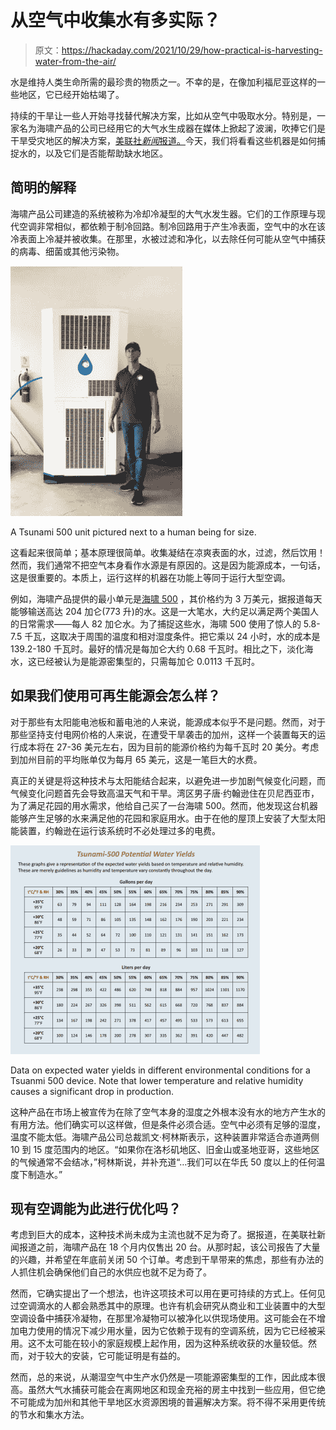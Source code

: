 # 从空气中收集水有多实际？

> 原文：<https://hackaday.com/2021/10/29/how-practical-is-harvesting-water-from-the-air/>

水是维持人类生命所需的最珍贵的物质之一。不幸的是，在像加利福尼亚这样的一些地区，它已经开始枯竭了。

持续的干旱让一些人开始寻找替代解决方案，比如从空气中吸取水分。特别是，一家名为海啸产品的公司已经用它的大气水生成器在媒体上掀起了波澜，吹捧它们是干旱受灾地区的解决方案，[美联社*新闻*报道。](https://apnews.com/article/science-technology-lifestyle-business-california-bf3a376a4a23ab4ac88dfdb834613114)今天，我们将看看这些机器是如何捕捉水的，以及它们是否能帮助缺水地区。

## 简明的解释

海啸产品公司建造的系统被称为冷却冷凝型的大气水发生器。它们的工作原理与现代空调非常相似，都依赖于制冷回路。制冷回路用于产生冷表面，空气中的水在该冷表面上冷凝并被收集。在那里，水被过滤和净化，以去除任何可能从空气中捕获的病毒、细菌或其他污染物。

![](img/14fb01409c85703fb6df33a90c0f1db2.png)

A Tsunami 500 unit pictured next to a human being for size.

这看起来很简单；基本原理很简单。收集凝结在凉爽表面的水，过滤，然后饮用！然而，我们通常不把空气本身看作水源是有原因的。这是因为能源成本，一句话，这是很重要的。本质上，运行这样的机器在功能上等同于运行大型空调。

例如，海啸产品提供的最小单元是[海啸 500](https://www.tsunamiproducts.com/products/tsunami-500) ，其价格约为 3 万美元，据报道每天能够输送高达 204 加仑(773 升)的水。这是一大笔水，大约足以满足两个美国人的日常需求——每人 82 加仑水。为了捕捉这些水，海啸 500 使用了惊人的 5.8-7.5 千瓦，这取决于周围的温度和相对湿度条件。把它乘以 24 小时，水的成本是 139.2-180 千瓦时。最好的情况是每加仑大约 0.68 千瓦时。相比之下，淡化海水，这已经被认为是能源密集型的，只需每加仑 0.0113 千瓦时。

## 如果我们使用可再生能源会怎么样？

对于那些有太阳能电池板和蓄电池的人来说，能源成本似乎不是问题。然而，对于那些坚持支付电网价格的人来说，在遭受干旱袭击的加州，这样一个装置每天的运行成本将在 27-36 美元左右，因为目前的能源价格约为每千瓦时 20 美分。考虑到加州目前的平均账单仅为每月 65 美元，这是一笔巨大的水费。

真正的关键是将这种技术与太阳能结合起来，以避免进一步加剧气候变化问题，而气候变化问题首先会导致高温天气和干旱。湾区男子唐·约翰逊住在贝尼西亚市，为了满足花园的用水需求，他给自己买了一台海啸 500。然而，他发现这台机器能够产生足够的水来满足他的花园和家庭用水。由于在他的屋顶上安装了大型太阳能装置，约翰逊在运行该系统时不必处理过多的电费。

![](img/adfc4e63b9eff4e2e39813e20b64f6e6.png)

Data on expected water yields in different environmental conditions for a Tsuanmi 500 device. Note that lower temperature and relative humidity causes a significant drop in production.

这种产品在市场上被宣传为在除了空气本身的湿度之外根本没有水的地方产生水的有用方法。他们确实可以这样做，但是条件必须合适。空气中必须有足够的湿度，温度不能太低。海啸产品公司总裁凯文·柯林斯表示，这种装置非常适合赤道两侧 10 到 15 度范围内的地区。“如果你在洛杉矶地区、旧金山或圣地亚哥，这些地区的气候通常不会结冰，”柯林斯说，并补充道“…我们可以在华氏 50 度以上的任何温度下制造水。”

## 现有空调能为此进行优化吗？

考虑到巨大的成本，这种技术尚未成为主流也就不足为奇了。据报道，在美联社新闻报道之前，海啸产品在 18 个月内仅售出 20 台。从那时起，该公司报告了大量的兴趣，并希望在年底前关闭 50 个订单。考虑到干旱带来的焦虑，那些有办法的人抓住机会确保他们自己的水供应也就不足为奇了。

然而，它确实提出了一个想法，也许这项技术可以用在更可持续的方式上。任何见过空调滴水的人都会熟悉其中的原理。也许有机会研究从商业和工业装置中的大型空调设备中捕获冷凝物，在那里冷凝物可以被净化以供现场使用。这可能会在不增加电力使用的情况下减少用水量，因为它依赖于现有的空调系统，因为它已经被采用。这不太可能在较小的家庭规模上起作用，因为这种系统收获的水量较低。然而，对于较大的安装，它可能证明是有益的。

然而，总的来说，从潮湿空气中生产水仍然是一项能源密集型的工作，因此成本很高。虽然大气水捕获可能会在离网地区和现金充裕的房主中找到一些应用，但它绝不可能成为加州和其他干旱地区水资源困境的普遍解决方案。将不得不采用更传统的节水和集水方法。